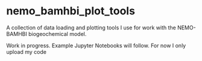 # nemo_bamhbi_plot_tools
A collection of data loading and plotting tools I use for work with the NEMO-BAMHBI biogeochemical model.

Work in progress. Example Jupyter Notebooks will follow. For now I only upload my code
